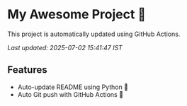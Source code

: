 # My Awesome Project 🚀

This project is automatically updated using GitHub Actions.

_Last updated: 2025-07-02 15:41:47 IST_

## Features
- Auto-update README using Python 🐍
- Auto Git push with GitHub Actions 🤖
